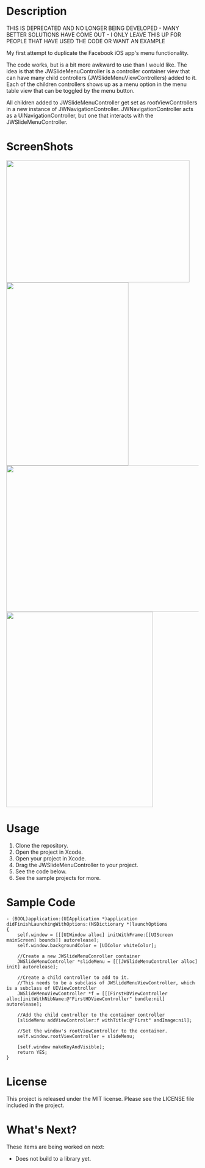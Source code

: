 Description
=========

THIS IS DEPRECATED AND NO LONGER BEING DEVELOPED - MANY BETTER SOLUTIONS HAVE COME OUT - I ONLY LEAVE THIS UP FOR PEOPLE THAT HAVE USED THE CODE OR WANT AN EXAMPLE

My first attempt to duplicate the Facebook iOS app's menu functionality.

The code works, but is a bit more awkward to use than I would like. The idea is that the JWSlideMenuController is a controller container view that can have many child controllers (JWSlideMenuViewControllers) added to it. Each of the children controllers shows up as a menu option in the menu table view that can be toggled by the menu button.

All children added to JWSlideMenuController get set as rootViewControllers in a new instance of JWNavigationController.  JWNavigationController acts as a UINavigationController, but one that interacts with the JWSlideMenuController.

ScreenShots
==========

<img src="https://github.com/jeremieweldin/JWSlideMenu/blob/master/Screenshots/iPhone-L-Open.png?raw=true" width="480" height="320">
<img src="https://github.com/jeremieweldin/JWSlideMenu/blob/master/Screenshots/iPhone-P-Open.png?raw=true" width="320" height="480">
<img src="https://github.com/jeremieweldin/JWSlideMenu/blob/master/Screenshots/iPad-L-Open.png?raw=true" width="512" height="384">
<img src="https://github.com/jeremieweldin/JWSlideMenu/blob/master/Screenshots/iPad-P-Open.png?raw=true" width="384" height="512">

Usage
=====

1. Clone the repository.
2. Open the project in Xcode.
3. Open your project in Xcode.
4. Drag the JWSlideMenuController to your project.
5. See the code below.
6. See the sample projects for more.

Sample Code
===========
    - (BOOL)application:(UIApplication *)application didFinishLaunchingWithOptions:(NSDictionary *)launchOptions
    {
        self.window = [[[UIWindow alloc] initWithFrame:[[UIScreen mainScreen] bounds]] autorelease];
        self.window.backgroundColor = [UIColor whiteColor];
        
        //Create a new JWSlideMenuConroller container
        JWSlideMenuController *slideMenu = [[[JWSlideMenuController alloc] init] autorelease];
        
        //Create a child controller to add to it.
        //This needs to be a subclass of JWSlideMenuViewController, which is a subclass of UIViewController
        JWSlideMenuViewController *f = [[[FirstHDViewController alloc]initWithNibName:@"FirstHDViewController" bundle:nil] autorelease];
        
        //Add the child controller to the container controller
        [slideMenu addViewController:f withTitle:@"First" andImage:nil];
        
        //Set the window's rootViewController to the container.
        self.window.rootViewController = slideMenu;
        
        [self.window makeKeyAndVisible];
        return YES;
    }
    
License
======

This project is released under the MIT license. Please see the LICENSE file included in the project.
    
    
What's Next?
===============
These items are being worked on next:

* Does not build to a library yet.
